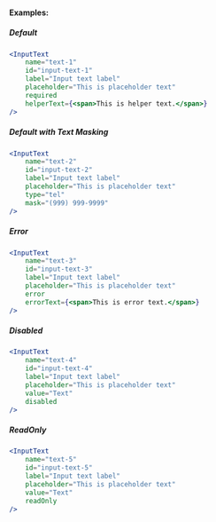 #### Examples:

##### Default
```jsx padded
<InputText
    name="text-1"
    id="input-text-1"
    label="Input text label"
    placeholder="This is placeholder text"
    required
    helperText={<span>This is helper text.</span>}
/>
```

##### Default with Text Masking
```jsx padded
<InputText
    name="text-2"
    id="input-text-2"
    label="Input text label"
    placeholder="This is placeholder text"
    type="tel"
    mask="(999) 999-9999"
/>
```

##### Error
```jsx padded
<InputText
    name="text-3"
    id="input-text-3"
    label="Input text label"
    placeholder="This is placeholder text"
    error
    errorText={<span>This is error text.</span>}
/>
```

##### Disabled
```jsx padded
<InputText
    name="text-4"
    id="input-text-4"
    label="Input text label"
    placeholder="This is placeholder text"
    value="Text"
    disabled
/>
```

##### ReadOnly
```jsx padded
<InputText
    name="text-5"
    id="input-text-5"
    label="Input text label"
    placeholder="This is placeholder text"
    value="Text"
    readOnly
/>
```